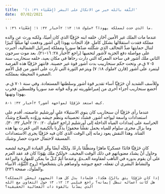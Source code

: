```yaml
---
title:  'الثَّقة بالله خير من الاتكال على البشر (إِشَعْيَاء ٣٦: ١)'
date:  07/02/2021
---
```


`ما الذي حدث لمملكة يهوذا؟ ٢ملوك ١٨: ١٣؛ ٢أخبار ٣٢: ١؛ إِشَعْيَاء ٣٦: ١.`

عندما مات الملك غير الأمين آحَاز، خلفه ابنه حَزَقِيَّا الذي كان أمينًا، ولكنه ورث عن والده مملكة فقدت استقلالها بشكل كامل. فإذ التجأت يهوذا إلى أشور ودفعت لها مبلغًا كبيرًا لتنال حمايتها ضدَّ التحالف الذي شكَّلته ضدّها سوريا ومملكة إسرائيل الشمالية، أُجبرت على مواصلة دفع الجزية لأشور لتحميها (راجع ٢أخبار ٢٨: ١٦-٢١). بعد موت سرجون الثاني ملك أشور في ساحة المعركة التي دارت رحاها في مكان بعيد، خلفه سنحاريب سنة ٧٠٥ ق.م. وتحت حكم سنحارييب بدت أشور قوة غير حصينة. فانتهز حَزَقِيَّا هذه الفرصة ليتمرد على أشور (قارن ٢ملوك ١٨: ٧) ويتزعم الثورة التي ثارت على أشور من قِبل الأمم الصغيرة المحيطة بمملكته.

وللأسف الشديد أن حَزَقِيَّا أساء تقدير قوة أشور وسلطتها المستعادة. وفي سنة ٧٠١ ق.م. أخضع سنحاريب أجزاء أخرى من إمبراطوريته ثم وجَّه قواته ضد سوريا وفلسطين فخرب يهوذا ونهبها.

`كيف استعد حَزَقِيَّا لمواجهة أشور؟ ٢أخبار ٣٢: ١-٨.`

عندما رأى حَزَقِيَّا أن سنحاريب كان ينوي الاستيلاء على أورشليم عاصمته، أقدم على استعدادات واسعة ليواجه أشور. فشدَّد تحصيناته ونظَّم جيشه وزوَّده بالسلاح وشدَّد الحراسة على إمدادات المياه الداخلة إلى أورشليم (راجع ٢ملوك ٢٠: ٢٠؛ ٢أخبار ٣٢: ٣٠). وما يزال مجرى سلوام للمياه يحمل نقشًا محفورًا يذكّرنا بالكيفية التي حُفرت بها هذه القناة. وهذا النقش يعود زمانه إلى الوقت الذي كان فيه حَزَقِيَّا يجرى الاستعدادات المسبقة لاحتمال حدوث حصار وشيك.

كان حَزَقِيَّا قائدًا عسكريًا ماهرًا ومنظِّمًا بارعًا. ولكنَّه أيضًا وفّر القيادة الروحية لشعبه وحاول أنْ يشدّد معنوياتهم في ذلك الوقت المخيف. «ولكنّ ملك يهُوَذَا كان قد عقد العزم على أن يقوم بدوره في التأهب لمقاومة العــدوّ. وعندما أتمّ كـلّ ما يمكن للمهارة والبراعة والنشاط البشري أن تفعله، جمع جيوشه وأوصاهم بأن يتشجّعوا» (روح النُّبُوَّة، الأنبياء والملوك، صفحة ٢٣٦).

`إذا كان حَزَقِيَّا يثق بالرَّبّ هكذا، فلماذا بذل كل هذا المجهود ليحصّن المملكة؟ هل كانت أعماله تبطل إيمانه؟ راجع فيلبي ٢: ١٢، ١٣ حول التعاون مع الله الذي يمدّنا بالقوة ذات الفعالية الحقيقية؟`